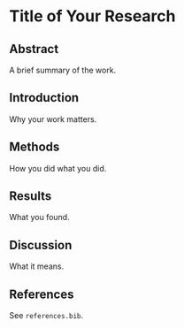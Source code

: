 # Title of Your Research

## Abstract
A brief summary of the work.

## Introduction
Why your work matters.

## Methods
How you did what you did.

## Results
What you found.

## Discussion
What it means.

## References
See `references.bib`.
